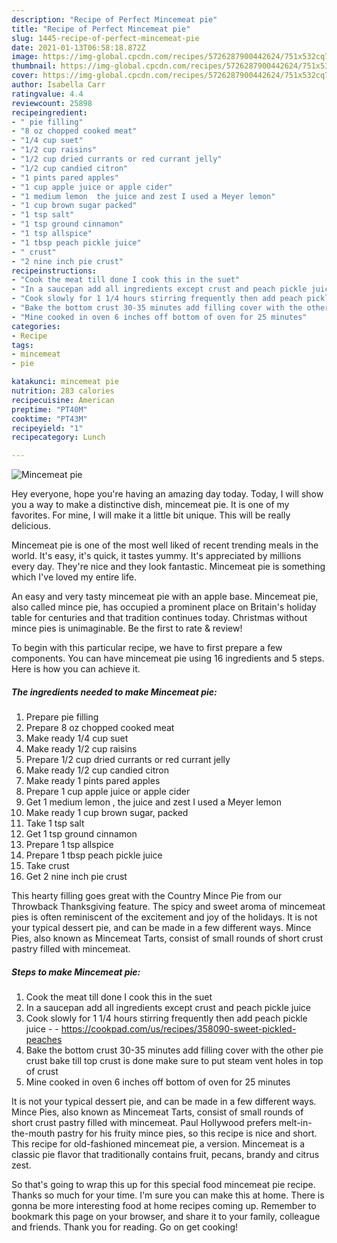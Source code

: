 ```yaml
---
description: "Recipe of Perfect Mincemeat pie"
title: "Recipe of Perfect Mincemeat pie"
slug: 1445-recipe-of-perfect-mincemeat-pie
date: 2021-01-13T06:58:18.872Z
image: https://img-global.cpcdn.com/recipes/5726287900442624/751x532cq70/mincemeat-pie-recipe-main-photo.jpg
thumbnail: https://img-global.cpcdn.com/recipes/5726287900442624/751x532cq70/mincemeat-pie-recipe-main-photo.jpg
cover: https://img-global.cpcdn.com/recipes/5726287900442624/751x532cq70/mincemeat-pie-recipe-main-photo.jpg
author: Isabella Carr
ratingvalue: 4.4
reviewcount: 25898
recipeingredient:
- " pie filling"
- "8 oz chopped cooked meat"
- "1/4 cup suet"
- "1/2 cup raisins"
- "1/2 cup dried currants or red currant jelly"
- "1/2 cup candied citron"
- "1 pints pared apples"
- "1 cup apple juice or apple cider"
- "1 medium lemon  the juice and zest I used a Meyer lemon"
- "1 cup brown sugar packed"
- "1 tsp salt"
- "1 tsp ground cinnamon"
- "1 tsp allspice"
- "1 tbsp peach pickle juice"
- " crust"
- "2 nine inch pie crust"
recipeinstructions:
- "Cook the meat till done I cook this in the suet"
- "In a saucepan add all ingredients except crust and peach pickle juice"
- "Cook slowly for 1 1/4 hours stirring frequently then add peach pickle juice  https://cookpad.com/us/recipes/358090-sweet-pickled-peaches"
- "Bake the bottom crust 30-35 minutes add filling cover with the other pie crust bake till top crust is done make sure to put steam vent holes in top of crust"
- "Mine cooked in oven 6 inches off bottom of oven for 25 minutes"
categories:
- Recipe
tags:
- mincemeat
- pie

katakunci: mincemeat pie 
nutrition: 283 calories
recipecuisine: American
preptime: "PT40M"
cooktime: "PT43M"
recipeyield: "1"
recipecategory: Lunch

---
```



![Mincemeat pie](https://img-global.cpcdn.com/recipes/5726287900442624/751x532cq70/mincemeat-pie-recipe-main-photo.jpg)

Hey everyone, hope you're having an amazing day today. Today, I will show you a way to make a distinctive dish, mincemeat pie. It is one of my favorites. For mine, I will make it a little bit unique. This will be really delicious.

Mincemeat pie is one of the most well liked of recent trending meals in the world. It's easy, it's quick, it tastes yummy. It's appreciated by millions every day. They're nice and they look fantastic. Mincemeat pie is something which I've loved my entire life.

An easy and very tasty mincemeat pie with an apple base. Mincemeat pie, also called mince pie, has occupied a prominent place on Britain&#39;s holiday table for centuries and that tradition continues today. Christmas without mince pies is unimaginable. Be the first to rate &amp; review!


To begin with this particular recipe, we have to first prepare a few components. You can have mincemeat pie using 16 ingredients and 5 steps. Here is how you can achieve it.

<!--inarticleads1-->

##### The ingredients needed to make Mincemeat pie:

1. Prepare  pie filling
1. Prepare 8 oz chopped cooked meat
1. Make ready 1/4 cup suet
1. Make ready 1/2 cup raisins
1. Prepare 1/2 cup dried currants or red currant jelly
1. Make ready 1/2 cup candied citron
1. Make ready 1 pints pared apples
1. Prepare 1 cup apple juice or apple cider
1. Get 1 medium lemon , the juice and zest I used a Meyer lemon
1. Make ready 1 cup brown sugar, packed
1. Take 1 tsp salt
1. Get 1 tsp ground cinnamon
1. Prepare 1 tsp allspice
1. Prepare 1 tbsp peach pickle juice
1. Take  crust
1. Get 2 nine inch pie crust


This hearty filling goes great with the Country Mince Pie from our Throwback Thanksgiving feature. The spicy and sweet aroma of mincemeat pies is often reminiscent of the excitement and joy of the holidays. It is not your typical dessert pie, and can be made in a few different ways. Mince Pies, also known as Mincemeat Tarts, consist of small rounds of short crust pastry filled with mincemeat. 

<!--inarticleads2-->

##### Steps to make Mincemeat pie:

1. Cook the meat till done I cook this in the suet
1. In a saucepan add all ingredients except crust and peach pickle juice
1. Cook slowly for 1 1/4 hours stirring frequently then add peach pickle juice -  - https://cookpad.com/us/recipes/358090-sweet-pickled-peaches
1. Bake the bottom crust 30-35 minutes add filling cover with the other pie crust bake till top crust is done make sure to put steam vent holes in top of crust
1. Mine cooked in oven 6 inches off bottom of oven for 25 minutes


It is not your typical dessert pie, and can be made in a few different ways. Mince Pies, also known as Mincemeat Tarts, consist of small rounds of short crust pastry filled with mincemeat. Paul Hollywood prefers melt-in-the-mouth pastry for his fruity mince pies, so this recipe is nice and short. This recipe for old-fashioned mincemeat pie, a version. Mincemeat is a classic pie flavor that traditionally contains fruit, pecans, brandy and citrus zest. 

So that's going to wrap this up for this special food mincemeat pie recipe. Thanks so much for your time. I'm sure you can make this at home. There is gonna be more interesting food at home recipes coming up. Remember to bookmark this page on your browser, and share it to your family, colleague and friends. Thank you for reading. Go on get cooking!

